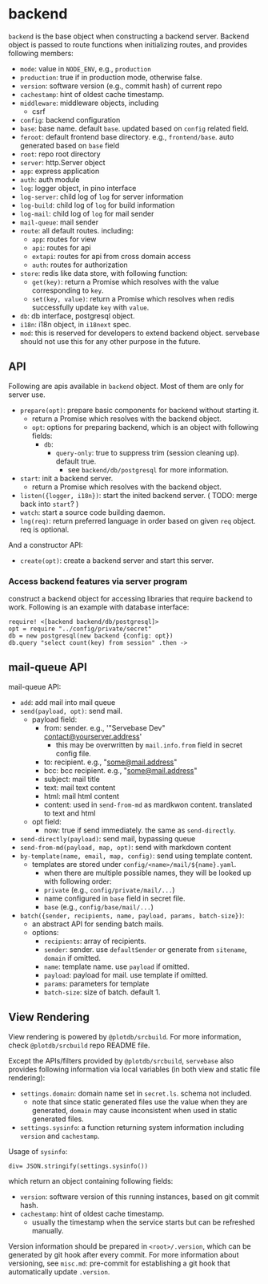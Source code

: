 # backend

`backend` is the base object when constructing a backend server. Backend object is passed to route functions when initializing routes, and provides following members:

 - `mode`: value in `NODE_ENV`, e.g., `production`
 - `production`: true if in production mode, otherwise false.
 - `version`: software version (e.g., commit hash) of current repo
 - `cachestamp`: hint of oldest cache timestamp.
 - `middleware`: middleware objects, including
   - csrf
 - `config`: backend configuration
 - `base`: base name. default `base`. updated based on `config` related field.
 - `feroot`: default frontend base directory. e.g., `frontend/base`. auto generated based on `base` field
 - `root`: repo root directory
 - `server`: http.Server object
 - `app`: express application
 - `auth`: auth module
 - `log`: logger object, in pino interface
 - `log-server`: child log of `log` for server information
 - `log-build`: child log of `log` for build information
 - `log-mail`: child log of `log` for mail sender
 - `mail-queue`: mail sender
 - `route`: all default routes. including:
   - `app`: routes for view
   - `api`: routes for api
   - `extapi`: routes for api from cross domain access
   - `auth`: routes for authorization
 - `store`: redis like data store, with following function:
   - `get(key)`: return a Promise which resolves with the value corresponding to `key`.
   - `set(key, value)`: return a Promise which resolves when redis successfully update `key` with `value`.
 - `db`: db interface, postgresql object.
 - `i18n`: i18n object, in `i18next` spec.
 - `mod`: this is reserved for developers to extend backend object.
   servebase should not use this for any other purpose in the future.


## API

Following are apis available in `backend` object. Most of them are only for server use.

 - `prepare(opt)`: prepare basic components for backend without starting it.
   - return a Promise which resolves with the backend object.
   - `opt`: options for preparing backend, which is an object with following fields:
     - `db`:
       - `query-only`: true to suppress trim (session cleaning up). default true.
         - see `backend/db/postgresql` for more information.
 - `start`: init a backend server. 
   - return a Promise which resolves with the backend object.
 - `listen({logger, i18n})`: start the inited backend server. ( TODO: merge back into `start`? )
 - `watch`: start a source code building daemon.
 - `lng(req)`: return preferred language in order based on given `req` object. req is optional.

And a constructor API:

 - `create(opt)`: create a backend server and start this server.


### Access backend features via server program

construct a backend object for accessing libraries that require backend to work. Following is an example with database interface:

    require! <[backend backend/db/postgresql]>
    opt = require "../config/private/secret"
    db = new postgresql(new backend {config: opt})
    db.query "select count(key) from session" .then ->


## mail-queue API

mail-queue API:

 - `add`: add mail into mail queue
 - `send(payload, opt)`: send mail.
   - payload field:
     - from: sender. e.g., '"Servebase Dev" <contact@yourserver.address>'
       - this may be overwritten by `mail.info.from` field in secret config file.
     - to: recipient. e.g., "some@mail.address"
     - bcc: bcc recipient. e.g., "some@mail.address"
     - subject: mail title
     - text: mail text content
     - html: mail html content
     - content: used in `send-from-md` as mardkwon content. translated to text and html
   - opt field:
     - now: true if send immediately. the same as `send-directly`.
 - `send-directly(payload)`: send mail, bypassing queue
 - `send-from-md(payload, map, opt)`: send with markdown content
 - `by-template(name, email, map, config)`: send using template content.
   - templates are stored under `config/<name>/mail/${name}.yaml`.
     - when there are multiple possible names, they will be looked up with following order:
     - `private` (e.g., `config/private/mail/...`)
     - name configured in `base` field in secret file.
     - `base` (e.g., `config/base/mail/...`)
 - `batch({sender, recipients, name, payload, params, batch-size})`:
   - an abstract API for sending batch mails.
   - options:
     - `recipients`: array of recipients.
     - `sender`: sender. use `defaultSender` or generate from `sitename`, `domain` if omitted.
     - `name`: template name. use `payload` if omitted.
     - `payload`: payload for mail. use template if omitted.
     - `params`: parameters for template
     - `batch-size`: size of batch. default 1.


## View Rendering

View rendering is powered by `@plotdb/srcbuild`. For more information, check `@plotdb/srcbuild` repo README file.

Except the APIs/filters provided by `@plotdb/srcbuild`, `servebase` also provides following information via local variables (in both view and static file rendering):

 - `settings.domain`: domain name set in `secret.ls`. schema not included.
   - note that since static generated files use the value when they are generated, `domain` may cause inconsistent when used in static generated files.
 - `settings.sysinfo`: a function returning system information including `version` and `cachestamp`.


Usage of `sysinfo`:

    div= JSON.stringify(settings.sysinfo())

which return an object containing following fields:

 - `version`: software version of this running instances, based on git commit hash.
 - `cachestamp`: hint of oldest cache timestamp.
   - usually the timestamp when the service starts but can be refreshed manually.

Version information should be prepared in `<root>/.version`, which can be generated by git hook after every commit. For more information about versioning, see `misc.md`: pre-commit for establishing a git hook that automatically update `.version`.
